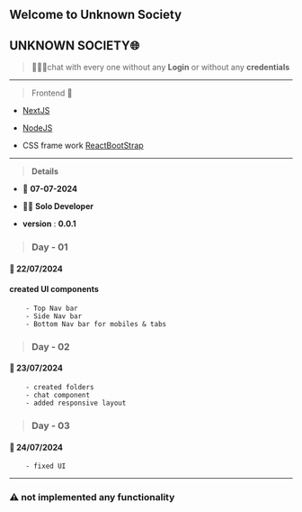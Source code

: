 ## Welcome to **Unknown Society**

## UNKNOWN SOCIETY🌐

> 🌟🌟🌟chat with every one without any **Login** or without any **credentials**

---

> Frontend 💅

- [NextJS](www.nextjs.org)

- [NodeJS](www.nodejs.com)

- CSS frame work [ReactBootStrap](www.bootstrap.com)

---

> **Details**

- 📅 **07-07-2024**

- 👨‍💻 **Solo Developer**

- **version** : **0.0.1**

> ### Day - 01

#### 📅 22/07/2024

#### created UI components

        - Top Nav bar
        - Side Nav bar
        - Bottom Nav bar for mobiles & tabs

> ### Day - 02

#### 📅 23/07/2024

        - created folders
        - chat component
        - added responsive layout

> ### Day - 03

#### 📅 24/07/2024

        - fixed UI

---

### ⚠️ not implemented any functionality
